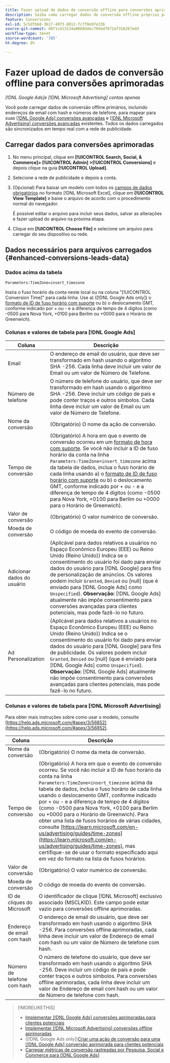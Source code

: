 ```yaml
---
title: Fazer upload de dados de conversão offline para conversões aprimoradas
description: Saiba como carregar dados de conversão offline próprios para mapear a [!DNL Google Ads] conversões avançadas para clientes potenciais e [!DNL Microsoft Advertising] conversões avançadas.
feature: Conversions
exl-id: 5c5dfbb8-3b17-4973-8012-fc7f0e97e33b
source-git-commit: d0f1c413134a0868ddec79ded7672af316267edd
workflow-type: tm+mt
source-wordcount: '785'
ht-degree: 0%

---
```


# Fazer upload de dados de conversão offline para conversões aprimoradas

*[!DNL Google Ads]e [!DNL Microsoft Advertising] contas apenas*

Você pode carregar dados de conversão offline primários, incluindo endereços de email com hash e números de telefone, para mapear para suas [[!DNL Google Ads] conversões avançadas](/help/search-social-commerce/admin/conversion-metrics/conversion-action-google.md) e [[!DNL Microsoft Advertising] conversões avançadas](https://help.ads.microsoft.com/#apex/ads/en/60178) existentes. Todos os dados carregados são sincronizados em tempo real com a rede de publicidade.

## Carregar dados para conversões aprimoradas

1. No menu principal, clique em **[!UICONTROL Search, Social, & Commerce]> [!UICONTROL Admin] >[!UICONTROL Conversions]** e depois clique na guia **[!UICONTROL Upload]**.

1. Selecione a rede de publicidade e depois a conta.

1. (Opcional) Para baixar um modelo com todos os [campos de dados obrigatórios](#enhanced-conversions-leads-data) no formato [!DNL Microsoft Excel], clique em **[!UICONTROL View Template]** e baixe o arquivo de acordo com o procedimento normal do navegador.

   É possível editar o arquivo para incluir seus dados, salvar as alterações e fazer upload do arquivo na próxima etapa.

1. Clique em **[!UICONTROL Choose File]** e selecione um arquivo para carregar do seu dispositivo ou rede.

## Dados necessários para arquivos carregados {#enhanced-conversions-leads-data}

### Dados acima da tabela

`Parameters:TimeZone=insert_timezone`

Insira o fuso horário da conta neste local ou na coluna &quot;[!UICONTROL Conversion Time]&quot; para cada linha. Use a\) ([!DNL Google Ads only]) o [formato de ID de fuso horário com suporte](https://developers.google.com/google-ads/api/data/codes-formats#timezone_ids) ou b\) o deslocamento GMT, conforme indicado por + ou - e a diferença de tempo de 4 dígitos (como -0500 para Nova York, +0100 para Berlim ou +0000 para o Horário de Greenwich).

### Colunas e valores de tabela para [!DNL Google Ads]

| Coluna | Descrição |
| ------ | ----------- |
| Email | O endereço de email do usuário, que deve ser transformado em hash usando o algoritmo SHA -256. Cada linha deve incluir um valor de Email ou um valor de Número de Telefone. |
| Número de telefone | O número de telefone do usuário, que deve ser transformado em hash usando o algoritmo SHA -256. Deve incluir um código de país e pode conter traços e outros símbolos. Cada linha deve incluir um valor de Email ou um valor de Número de Telefone. |
| Nome da conversão | (Obrigatório) O nome da ação de conversão. |
| Tempo de conversão | (Obrigatório) A hora em que o evento de conversão ocorreu em um [formato de hora com suporte](https://support.google.com/google-ads/answer/7014069#prepare_data). Se você não incluir a ID de fuso horário da conta na linha `Parameters:TimeZone=insert_timezone` acima da tabela de dados, inclua o fuso horário de cada linha usando a\) o [formato de ID de fuso horário com suporte](https://developers.google.com/google-ads/api/data/codes-formats#timezone_ids) ou b\) o deslocamento GMT, conforme indicado por + ou - e a diferença de tempo de 4 dígitos (como -0500 para Nova York, +0100 para Berlim ou +0000 para o Horário de Greenwich). |
| Valor de conversão | (Obrigatório) O valor numérico de conversão. |
| Moeda de conversão | O código de moeda do evento de conversão. |
| Adicionar dados do usuário | (Aplicável para dados relativos a usuários no Espaço Econômico Europeu (EEE) ou Reino Unido (Reino Unido)) Indica se o consentimento do usuário foi dado para enviar dados do usuário para [!DNL Google] para fins de personalização de anúncios. Os valores podem incluir `Granted`, `Denied` ou \[null\] (que é enviado para [!DNL Google Ads] como `Unspecified`). **Observação:** [!DNL Google Ads] atualmente não impõe consentimento para conversões avançadas para clientes potenciais, mas pode fazê-lo no futuro. |
| Ad Personalization | (Aplicável para dados relativos a usuários no Espaço Econômico Europeu (EEE) ou Reino Unido (Reino Unido)) Indica se o consentimento do usuário foi dado para enviar dados do usuário para [!DNL Google] para fins de publicidade. Os valores podem incluir `Granted`, `Denied` ou \[null\] (que é enviado para [!DNL Google Ads] como `Unspecified`). **Observação:** [!DNL Google Ads] atualmente não impõe consentimento para conversões avançadas para clientes potenciais, mas pode fazê-lo no futuro. |

### Colunas e valores de tabela para [!DNL Microsoft Advertising]

Para obter mais instruções sobre como usar o modelo, consulte [https://help.ads.microsoft.com/#apex/3/56852](https://help.ads.microsoft.com/#apex/3/56852).

| Coluna | Descrição |
| ------ | ----------- |
| Nome da conversão | (Obrigatório) O nome da meta de conversão. |
| Tempo de conversão | (Obrigatório) A hora em que o evento de conversão ocorreu. Se você não incluir a ID de fuso horário da conta na linha `Parameters:TimeZone=insert_timezone` acima da tabela de dados, inclua o fuso horário de cada linha usando o deslocamento GMT, conforme indicado por + ou - e a diferença de tempo de 4 dígitos (como -0500 para Nova York, +0100 para Berlim ou +0000 para o Horário de Greenwich). Para obter uma lista de fusos horários de várias cidades, consulte [https://learn.microsoft.com/en-us/advertising/guides/time-zones](https://learn.microsoft.com/en-us/advertising/guides/time-zones), mas certifique-se de usar o formato especificado aqui em vez do formato na lista de fusos horários. |
| Valor de conversão | (Obrigatório) O valor numérico de conversão. |
| Moeda de conversão | O código de moeda do evento de conversão. |
| ID de cliques do Microsoft | O identificador de clique [!DNL Microsoft] exclusivo associado (MSCLKID). Este campo pode estar vazio para conversões offline aprimoradas. |
| Endereço de email com hash | O endereço de email do usuário, que deve ser transformado em hash usando o algoritmo SHA -256. Para conversões offline aprimoradas, cada linha deve incluir um valor de Endereço de email com hash ou um valor de Número de telefone com hash. |
| Número de telefone com hash | O número de telefone do usuário, que deve ser transformado em hash usando o algoritmo SHA -256. Deve incluir um código de país e pode conter traços e outros símbolos. Para conversões offline aprimoradas, cada linha deve incluir um valor de Endereço de email com hash ou um valor de Número de telefone com hash. |

>[!MORELIKETHIS]
>
>* [Implementar [!DNL Google Ads] conversões aprimoradas para clientes potenciais](/help/search-social-commerce/campaign-management/special-workflows/google-enhanced-conversions-leads.md)
>* [Implementar [!DNL Microsoft Advertising] conversões offline aprimoradas](/help/search-social-commerce/campaign-management/special-workflows/microsoft-enhanced-conversions.md)
>* ([!DNL Google Ads only])[Criar uma ação de conversão para uma [!DNL Google Ads] conversão aprimorada para clientes potenciais](/help/search-social-commerce/admin/conversion-metrics/conversion-action-google.md)
>* [Carregar métricas de conversão rastreadas por Pesquisa, Social e Commerce para [!DNL Google Ads]](/help/search-social-commerce/tools/conversion-metrics-upload-to-google.md)
